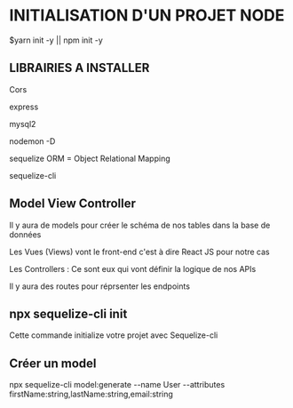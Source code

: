 # INITIALISATION D'UN PROJET NODE

$yarn init -y  || npm init -y

## LIBRAIRIES A INSTALLER

Cors

express

mysql2

nodemon -D

sequelize ORM = Object Relational Mapping

sequelize-cli

## Model View Controller

Il y aura de models pour créer le schéma de nos tables dans la base de données

Les Vues (Views) vont le front-end c'est à dire React JS pour notre cas

Les Controllers : Ce sont eux qui vont définir la logique de nos APIs

Il y aura des routes pour réprsenter les endpoints

## npx sequelize-cli init

Cette commande initialize votre projet avec Sequelize-cli


## Créer un model

npx sequelize-cli model:generate --name User --attributes firstName:string,lastName:string,email:string
